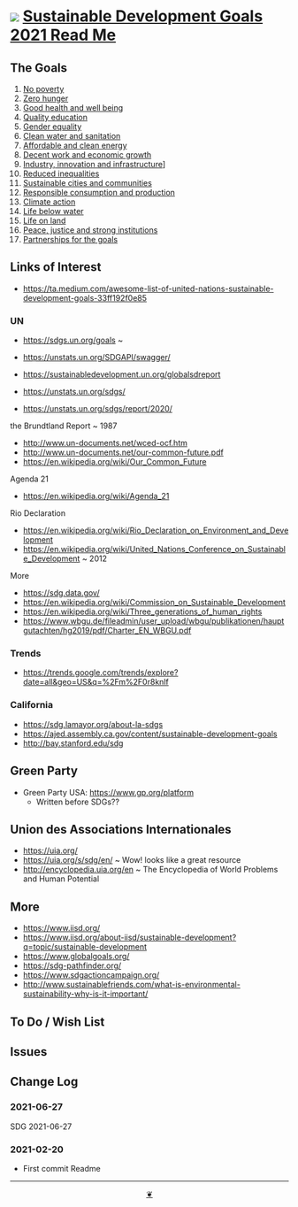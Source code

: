 # [![](https://pushme-pullyou.github.io/tootoo-2021/lib/assets/icons/mark-github.svg )](https://github.com/theo-armour/sdg-2021/ "Source code on GitHub" ) [Sustainable Development Goals 2021 Read Me]( https://theo-armour.github.io/sdg-2021/ "Home page" )

<!--
<div class=iframe-resize ><iframe src=https://theo-armour.github.io/sdg-2021/ xxxxx/ height=100% width=100% ></iframe></div>
_Sustainable Development Goals (SDG) in a resizable window. One finger to rotate. Two to zoom._

### Full Screen: [Sustainable Development Goals (SDG)]( https://theo-armour.github.io/sdg-2021/xxxxx/ )
@@@
-->


## The Goals

1. [No poverty]( https://theo-armour.github.io/sdg-2021/#sdg-overview/01-no-poverty.md )
2. [Zero hunger]( https://theo-armour.github.io/sdg-2021/#sdg-overview/02-zero-hunger.md)
3. [Good health and well being]( https://theo-armour.github.io/sdg-2021/#sdg-overview/03-good-health-and-well-being.md )
4. [Quality education]( https://theo-armour.github.io/sdg-2021/#sdg-overview/04-quality-education.md )
5. [Gender equality]( https://theo-armour.github.io/sdg-2021/#sdg-overview/05-gender-equality.md )
6. [Clean water and sanitation]( https://theo-armour.github.io/sdg-2021/#sdg-overview/06-clean-water-and-sanitation.md )
7. [Affordable and clean energy]( https://theo-armour.github.io/sdg-2021/#sdg-overview/07-affordable-and-clean-energy.md )
8. [Decent work and economic growth]( https://theo-armour.github.io/sdg-2021/#sdg-overview/08-decent-work-and-economic-growth.md )
9. [Industry, innovation and infrastructure]( https://theo-armour.github.io/sdg-2021/#sdg-overview/08-decent-work-and-economic-growth.md)]
10. [Reduced inequalities]( https://theo-armour.github.io/sdg-2021/#sdg-overview/10-reduced-inequalities.md )
11. [Sustainable cities and communities]( https://theo-armour.github.io/sdg-2021/#sdg-overview/11-sustainable-cities-and-communities.md )
12. [Responsible consumption and production]( https://theo-armour.github.io/sdg-2021/#sdg-overview/12-responsible-consumption-and-production.md )
13. [Climate action]( https://theo-armour.github.io/sdg-2021/#sdg-overview/13-climate-action.md )
14. [Life below water]( https://theo-armour.github.io/sdg-2021/#sdg-overview/14-life-below-water.md )
15. [Life on land]( https://theo-armour.github.io/sdg-2021/#sdg-overview/15-life-on-land.md )
16. [Peace, justice and strong institutions]( https://theo-armour.github.io/sdg-2021/#sdg-overview/16-peace-justice-and-strong-institutions.md )
17. [Partnerships for the goals]( https://theo-armour.github.io/sdg-2021/#sdg-overview/17-partnerships-for-the-goals.md )

## Links of Interest

* https://ta.medium.com/awesome-list-of-united-nations-sustainable-development-goals-33ff192f0e85

### UN

* https://sdgs.un.org/goals ~

* https://unstats.un.org/SDGAPI/swagger/
* https://sustainabledevelopment.un.org/globalsdreport
* https://unstats.un.org/sdgs/
* https://unstats.un.org/sdgs/report/2020/

the Brundtland Report ~ 1987

* http://www.un-documents.net/wced-ocf.htm
* http://www.un-documents.net/our-common-future.pdf
* https://en.wikipedia.org/wiki/Our_Common_Future

Agenda 21

* https://en.wikipedia.org/wiki/Agenda_21

Rio Declaration

* https://en.wikipedia.org/wiki/Rio_Declaration_on_Environment_and_Development
* https://en.wikipedia.org/wiki/United_Nations_Conference_on_Sustainable_Development ~ 2012

More
* https://sdg.data.gov/
* https://en.wikipedia.org/wiki/Commission_on_Sustainable_Development
* https://en.wikipedia.org/wiki/Three_generations_of_human_rights
* https://www.wbgu.de/fileadmin/user_upload/wbgu/publikationen/hauptgutachten/hg2019/pdf/Charter_EN_WBGU.pdf

### Trends

* https://trends.google.com/trends/explore?date=all&geo=US&q=%2Fm%2F0r8knlf

### California

* https://sdg.lamayor.org/about-la-sdgs
* https://ajed.assembly.ca.gov/content/sustainable-development-goals
* http://bay.stanford.edu/sdg

## Green Party

* Green Party USA: https://www.gp.org/platform
	* Written before SDGs??

## Union des Associations Internationales

* https://uia.org/
* https://uia.org/s/sdg/en/ ~ Wow! looks like a great resource
* http://encyclopedia.uia.org/en ~ The Encyclopedia of World Problems and Human Potential

## More

* https://www.iisd.org/
* https://www.iisd.org/about-iisd/sustainable-development?q=topic/sustainable-development
* https://www.globalgoals.org/
* https://sdg-pathfinder.org/
* https://www.sdgactioncampaign.org/
* http://www.sustainablefriends.com/what-is-environmental-sustainability-why-is-it-important/

## To Do / Wish List


## Issues


## Change Log

### 2021-06-27

SDG 2021-06-27

### 2021-02-20

* First commit Readme


***

<center title="Hello! Click me to go up to the top" ><a class=aDingbat href=javascript:window.main.scrollTo(0,0);> ❦ </a></center>

